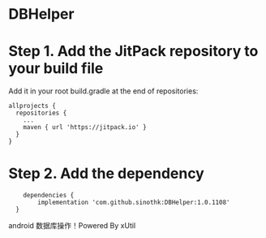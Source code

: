 # DBHelper

# Step 1. Add the JitPack repository to your build file
  Add it in your root build.gradle at the end of repositories:
    
    allprojects {
      repositories {
        ...
        maven { url 'https://jitpack.io' }
      }
    }
    
# Step 2. Add the dependency

		dependencies {
	        implementation 'com.github.sinothk:DBHelper:1.0.1108'
	  }



android 数据库操作！Powered By xUtil
